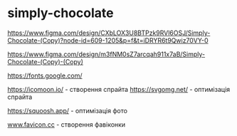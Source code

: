 # simply-chocolate

https://www.figma.com/design/CXbLOX3U8BTPzk9RVl6OSJ/Simply-Chocolate-(Copy)?node-id=609-1205&p=f&t=iDRYR6t9Qwiz70VY-0

https://www.figma.com/design/m3fNM0sZ7arcqah911x7aB/Simply-Chocolate-(Copy)-(Copy)

https://fonts.google.com/

https://icomoon.io/ - створення спрайта https://svgomg.net/ - оптимізація
спрайта

https://squoosh.app/ - оптимізація фото

www.favicon.cc - створення фавіконки
